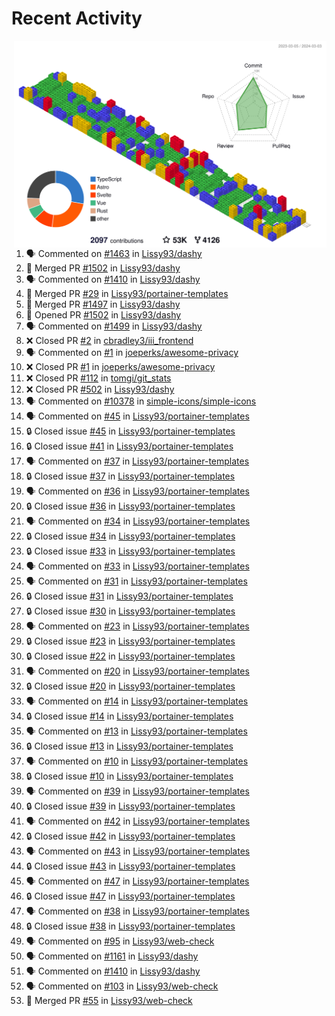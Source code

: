 # Recent Activity

<!-- Summary card -->
<a href="https://github.com/Lissy93/Lissy93/blob/master/METRICS.md">
  <img
    align="right"
    width="500"
    alt="Profile data, generated with yoshi389111/github-profile-3d-contrib"
    src="https://raw.githubusercontent.com/Lissy93/Lissy93/master/profile-3d-contrib/profile-gitblock.svg"
  />
</a>

<!--START_SECTION:activity-->
1. 🗣 Commented on [#1463](https://github.com/Lissy93/dashy/issues/1463) in [Lissy93/dashy](https://github.com/Lissy93/dashy)
2. 🎉 Merged PR [#1502](https://github.com/Lissy93/dashy/pull/1502) in [Lissy93/dashy](https://github.com/Lissy93/dashy)
3. 🗣 Commented on [#1410](https://github.com/Lissy93/dashy/issues/1410) in [Lissy93/dashy](https://github.com/Lissy93/dashy)
4. 🎉 Merged PR [#29](https://github.com/Lissy93/portainer-templates/pull/29) in [Lissy93/portainer-templates](https://github.com/Lissy93/portainer-templates)
5. 🎉 Merged PR [#1497](https://github.com/Lissy93/dashy/pull/1497) in [Lissy93/dashy](https://github.com/Lissy93/dashy)
6. 💪 Opened PR [#1502](https://github.com/Lissy93/dashy/pull/1502) in [Lissy93/dashy](https://github.com/Lissy93/dashy)
7. 🗣 Commented on [#1499](https://github.com/Lissy93/dashy/issues/1499) in [Lissy93/dashy](https://github.com/Lissy93/dashy)
8. ❌ Closed PR [#2](https://github.com/cbradley3/iii_frontend/pull/2) in [cbradley3/iii_frontend](https://github.com/cbradley3/iii_frontend)
9. 🗣 Commented on [#1](https://github.com/joeperks/awesome-privacy/issues/1) in [joeperks/awesome-privacy](https://github.com/joeperks/awesome-privacy)
10. ❌ Closed PR [#1](https://github.com/joeperks/awesome-privacy/pull/1) in [joeperks/awesome-privacy](https://github.com/joeperks/awesome-privacy)
11. ❌ Closed PR [#112](https://github.com/tomgi/git_stats/pull/112) in [tomgi/git_stats](https://github.com/tomgi/git_stats)
12. ❌ Closed PR [#502](https://github.com/Lissy93/dashy/pull/502) in [Lissy93/dashy](https://github.com/Lissy93/dashy)
13. 🗣 Commented on [#10378](https://github.com/simple-icons/simple-icons/issues/10378) in [simple-icons/simple-icons](https://github.com/simple-icons/simple-icons)
14. 🗣 Commented on [#45](https://github.com/Lissy93/portainer-templates/issues/45) in [Lissy93/portainer-templates](https://github.com/Lissy93/portainer-templates)
15. 🔒 Closed issue [#45](https://github.com/Lissy93/portainer-templates/issues/45) in [Lissy93/portainer-templates](https://github.com/Lissy93/portainer-templates)
16. 🔒 Closed issue [#41](https://github.com/Lissy93/portainer-templates/issues/41) in [Lissy93/portainer-templates](https://github.com/Lissy93/portainer-templates)
17. 🗣 Commented on [#37](https://github.com/Lissy93/portainer-templates/issues/37) in [Lissy93/portainer-templates](https://github.com/Lissy93/portainer-templates)
18. 🔒 Closed issue [#37](https://github.com/Lissy93/portainer-templates/issues/37) in [Lissy93/portainer-templates](https://github.com/Lissy93/portainer-templates)
19. 🗣 Commented on [#36](https://github.com/Lissy93/portainer-templates/issues/36) in [Lissy93/portainer-templates](https://github.com/Lissy93/portainer-templates)
20. 🔒 Closed issue [#36](https://github.com/Lissy93/portainer-templates/issues/36) in [Lissy93/portainer-templates](https://github.com/Lissy93/portainer-templates)
21. 🗣 Commented on [#34](https://github.com/Lissy93/portainer-templates/issues/34) in [Lissy93/portainer-templates](https://github.com/Lissy93/portainer-templates)
22. 🔒 Closed issue [#34](https://github.com/Lissy93/portainer-templates/issues/34) in [Lissy93/portainer-templates](https://github.com/Lissy93/portainer-templates)
23. 🔒 Closed issue [#33](https://github.com/Lissy93/portainer-templates/issues/33) in [Lissy93/portainer-templates](https://github.com/Lissy93/portainer-templates)
24. 🗣 Commented on [#33](https://github.com/Lissy93/portainer-templates/issues/33) in [Lissy93/portainer-templates](https://github.com/Lissy93/portainer-templates)
25. 🗣 Commented on [#31](https://github.com/Lissy93/portainer-templates/issues/31) in [Lissy93/portainer-templates](https://github.com/Lissy93/portainer-templates)
26. 🔒 Closed issue [#31](https://github.com/Lissy93/portainer-templates/issues/31) in [Lissy93/portainer-templates](https://github.com/Lissy93/portainer-templates)
27. 🔒 Closed issue [#30](https://github.com/Lissy93/portainer-templates/issues/30) in [Lissy93/portainer-templates](https://github.com/Lissy93/portainer-templates)
28. 🗣 Commented on [#23](https://github.com/Lissy93/portainer-templates/issues/23) in [Lissy93/portainer-templates](https://github.com/Lissy93/portainer-templates)
29. 🔒 Closed issue [#23](https://github.com/Lissy93/portainer-templates/issues/23) in [Lissy93/portainer-templates](https://github.com/Lissy93/portainer-templates)
30. 🔒 Closed issue [#22](https://github.com/Lissy93/portainer-templates/issues/22) in [Lissy93/portainer-templates](https://github.com/Lissy93/portainer-templates)
31. 🗣 Commented on [#20](https://github.com/Lissy93/portainer-templates/issues/20) in [Lissy93/portainer-templates](https://github.com/Lissy93/portainer-templates)
32. 🔒 Closed issue [#20](https://github.com/Lissy93/portainer-templates/issues/20) in [Lissy93/portainer-templates](https://github.com/Lissy93/portainer-templates)
33. 🗣 Commented on [#14](https://github.com/Lissy93/portainer-templates/issues/14) in [Lissy93/portainer-templates](https://github.com/Lissy93/portainer-templates)
34. 🔒 Closed issue [#14](https://github.com/Lissy93/portainer-templates/issues/14) in [Lissy93/portainer-templates](https://github.com/Lissy93/portainer-templates)
35. 🗣 Commented on [#13](https://github.com/Lissy93/portainer-templates/issues/13) in [Lissy93/portainer-templates](https://github.com/Lissy93/portainer-templates)
36. 🔒 Closed issue [#13](https://github.com/Lissy93/portainer-templates/issues/13) in [Lissy93/portainer-templates](https://github.com/Lissy93/portainer-templates)
37. 🗣 Commented on [#10](https://github.com/Lissy93/portainer-templates/issues/10) in [Lissy93/portainer-templates](https://github.com/Lissy93/portainer-templates)
38. 🔒 Closed issue [#10](https://github.com/Lissy93/portainer-templates/issues/10) in [Lissy93/portainer-templates](https://github.com/Lissy93/portainer-templates)
39. 🗣 Commented on [#39](https://github.com/Lissy93/portainer-templates/issues/39) in [Lissy93/portainer-templates](https://github.com/Lissy93/portainer-templates)
40. 🔒 Closed issue [#39](https://github.com/Lissy93/portainer-templates/issues/39) in [Lissy93/portainer-templates](https://github.com/Lissy93/portainer-templates)
41. 🗣 Commented on [#42](https://github.com/Lissy93/portainer-templates/issues/42) in [Lissy93/portainer-templates](https://github.com/Lissy93/portainer-templates)
42. 🔒 Closed issue [#42](https://github.com/Lissy93/portainer-templates/issues/42) in [Lissy93/portainer-templates](https://github.com/Lissy93/portainer-templates)
43. 🗣 Commented on [#43](https://github.com/Lissy93/portainer-templates/issues/43) in [Lissy93/portainer-templates](https://github.com/Lissy93/portainer-templates)
44. 🔒 Closed issue [#43](https://github.com/Lissy93/portainer-templates/issues/43) in [Lissy93/portainer-templates](https://github.com/Lissy93/portainer-templates)
45. 🗣 Commented on [#47](https://github.com/Lissy93/portainer-templates/issues/47) in [Lissy93/portainer-templates](https://github.com/Lissy93/portainer-templates)
46. 🔒 Closed issue [#47](https://github.com/Lissy93/portainer-templates/issues/47) in [Lissy93/portainer-templates](https://github.com/Lissy93/portainer-templates)
47. 🗣 Commented on [#38](https://github.com/Lissy93/portainer-templates/issues/38) in [Lissy93/portainer-templates](https://github.com/Lissy93/portainer-templates)
48. 🔒 Closed issue [#38](https://github.com/Lissy93/portainer-templates/issues/38) in [Lissy93/portainer-templates](https://github.com/Lissy93/portainer-templates)
49. 🗣 Commented on [#95](https://github.com/Lissy93/web-check/issues/95) in [Lissy93/web-check](https://github.com/Lissy93/web-check)
50. 🗣 Commented on [#1161](https://github.com/Lissy93/dashy/issues/1161) in [Lissy93/dashy](https://github.com/Lissy93/dashy)
51. 🗣 Commented on [#1410](https://github.com/Lissy93/dashy/issues/1410) in [Lissy93/dashy](https://github.com/Lissy93/dashy)
52. 🗣 Commented on [#103](https://github.com/Lissy93/web-check/issues/103) in [Lissy93/web-check](https://github.com/Lissy93/web-check)
53. 🎉 Merged PR [#55](https://github.com/Lissy93/web-check/pull/55) in [Lissy93/web-check](https://github.com/Lissy93/web-check)
<!--END_SECTION:activity-->
